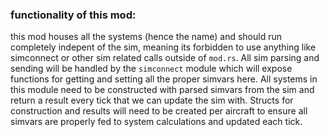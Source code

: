 ### functionality of this mod:

this mod houses all the systems (hence the name) and should run completely indepent of the sim, meaning its forbidden to use anything like simconnect or other sim related calls outside of `mod.rs`. All sim parsing and sending will be handled by the `simconnect` module which will expose functions for getting and setting all the proper simvars here. All systems in this module need to be constructed with parsed simvars from the sim and return a result every tick that we can update the sim with. Structs for construction and results will need to be created per aircraft to ensure all simvars are properly fed to system calculations and updated each tick.
